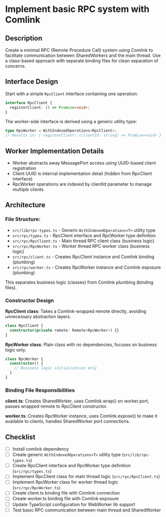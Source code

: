 # Implement basic RPC system with Comlink

## Description

Create a minimal RPC (Remote Procedure Call) system using Comlink to facilitate communication between SharedWorkers and the main thread. Use a class-based approach with separate binding files for clean separation of concerns.

## Interface Design

Start with a simple `RpcClient` interface containing one operation:

```typescript
interface RpcClient {
  registerClient: () => Promise<void>;
}
```

The worker-side interface is derived using a generic utility type:

```typescript
type RpcWorker = WithIndexedOperations<RpcClient>;
// Results in: { registerClient: (clientId: string) => Promise<void> }
```

## Worker Implementation Details

- Worker abstracts away MessagePort access using UUID-based client registration
- Client UUID is internal implementation detail (hidden from RpcClient interface)
- RpcWorker operations are indexed by clientId parameter to manage multiple clients

## Architecture

### File Structure:

- `src/lib/rpc-types.ts` - Generic `WithIndexedOperations<T>` utility type
- `src/rpc/types.ts` - RpcClient interface and RpcWorker type definition
- `src/rpc/RpcClient.ts` - Main thread RPC client class (business logic)
- `src/rpc/RpcWorker.ts` - Worker thread RPC worker class (business logic)
- `src/rpc/client.ts` - Creates RpcClient instance and Comlink binding (plumbing)
- `src/rpc/worker.ts` - Creates RpcWorker instance and Comlink exposure (plumbing)

This separates business logic (classes) from Comlink plumbing (binding files).

### Constructor Design

**RpcClient class**: Takes a Comlink-wrapped remote directly, avoiding unnecessary abstraction layers.

```typescript
class RpcClient {
  constructor(private remote: Remote<RpcWorker>) {}
}
```

**RpcWorker class**: Plain class with no dependencies, focuses on business logic only.

```typescript
class RpcWorker {
  constructor() {
    // Business logic initialization only
  }
}
```

### Binding File Responsibilities

**client.ts**: Creates SharedWorker, uses Comlink.wrap() on worker.port, passes wrapped remote to RpcClient constructor.

**worker.ts**: Creates RpcWorker instance, uses Comlink.expose() to make it available to clients, handles SharedWorker port connections.

## Checklist

- [ ] Install comlink dependency
- [ ] Create generic `WithIndexedOperations<T>` utility type (`src/lib/rpc-types.ts`)
- [ ] Create RpcClient interface and RpcWorker type definition (`src/rpc/types.ts`)
- [ ] Implement RpcClient class for main thread logic (`src/rpc/RpcClient.ts`)
- [ ] Implement RpcWorker class for worker thread logic (`src/rpc/RpcWorker.ts`)
- [ ] Create client.ts binding file with Comlink connection
- [ ] Create worker.ts binding file with Comlink exposure
- [ ] Update TypeScript configuration for WebWorker lib support
- [ ] Test basic RPC communication between main thread and SharedWorker
